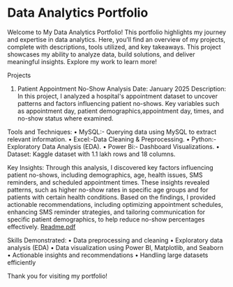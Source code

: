 # Data Analytics Portfolio

Welcome to My Data Analytics Portfolio! This portfolio highlights my journey and expertise in data analytics. Here, you’ll find an overview of my projects, complete with descriptions, tools utilized, and key takeaways. This project showcases my ability to analyze data, build solutions, and deliver meaningful insights. Explore my work to learn more!


Projects
1. Patient Appointment No-Show Analysis
Date: January 2025
Description:
In this project, I analyzed a hospital's appointment dataset to uncover patterns and factors influencing patient no-shows. Key variables such as appointment day,
patient demographics,appointment day, times, and no-show status where examined. 

Tools and Techniques:
    • MySQL:- Querying data using MySQL to extract relevant information.
    • Excel:-Data Cleaning & Preprocessing.
    • Python:- Exploratory Data Analysis (EDA).
    • Power Bi:- Dashboard Visualizations.
    • Dataset: Kaggle dataset with 1.1 lakh rows and 18 columns.

Key Insights:
Through this analysis, I discovered key factors influencing patient no-shows, including demographics, age, health issues, SMS reminders, and scheduled appointment times. These insights revealed patterns, such as higher no-show rates in specific age groups and for patients with certain health conditions. Based on the findings, I provided actionable recommendations, including optimizing appointment schedules, enhancing SMS reminder strategies, and tailoring communication for specific patient demographics, to help reduce no-show percentages effectively.
[Readme.pdf](https://github.com/user-attachments/files/18290049/Readme.pdf)

Skills Demonstrated:
    • Data preprocessing and cleaning
    • Exploratory data analysis (EDA)
    • Data visualization using Power BI, Matplotlib, and Seaborn
    • Actionable insights and  recommendations
    • Handling large datasets efficiently

Thank you for visiting my portfolio!
